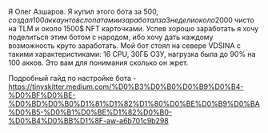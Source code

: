 Я Олег Азшаров. Я купил этого бота за 500$, создал 100 аккаунтов с лопатами и заработал за 3 недели около 2000$ чисто на TLM и около 1500$ NFT карточками.
Успев хорошо заработать я хочу поделиться этим ботом с народом, ибо хочу дать каждому возможность круто заработать.
Мой бот стоял на севере VDSINA с такими характеристиками: 16 CPU, 30ГБ ОЗУ, нагрузка была до 90% на 100 акков. Это вам для понимания сколько он жрет.

Подробный гайд по настройке бота - https://tinyskitter.medium.com/%D0%B3%D0%B0%D0%B9%D0%B4-%D0%BF%D0%BE-%D0%BD%D0%B0%D1%81%D1%82%D1%80%D0%BE%D0%B9%D0%BA%D0%B5-%D0%B1%D0%BE%D1%82%D0%B0-%D0%B4%D0%BB%D1%8F-aw-a6b701c9b298
